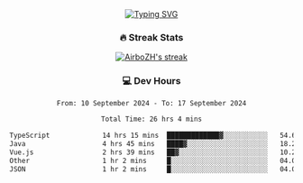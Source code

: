 
<div align="center">
  <a href="https://git.io/typing-svg"><img src="https://readme-typing-svg.demolab.com?font=Fira+Code&size=30&pause=1000&color=33F7F5&center=true&vCenter=true&width=435&lines=Hi+there+%F0%9F%91%8B+I+am+AirboZH+;Welcome+to+my+Github" alt="Typing SVG" /></a>

<h3>🔥 Streak Stats</h3>

<!-- GitHub Readme Streak Stats - https://github.com/DenverCoder1/github-readme-streak-stats -->
<p>
  <a href="https://github.com/DenverCoder1/github-readme-streak-stats">
    <img title="🔥 Get streak stats for your profile at git.io/streak-stats" alt="AirboZH's streak" src="https://streak-stats.demolab.com/?user=AirboZH&theme=monokai-metallian&hide_border=true"/>
  </a>
</p>

<h3>💻 Dev Hours</h3>
<!--START_SECTION:waka-->

```txt
From: 10 September 2024 - To: 17 September 2024

Total Time: 26 hrs 4 mins

TypeScript             14 hrs 15 mins  █████████████▓░░░░░░░░░░░   54.67 %
Java                   4 hrs 45 mins   ████▓░░░░░░░░░░░░░░░░░░░░   18.27 %
Vue.js                 2 hrs 39 mins   ██▓░░░░░░░░░░░░░░░░░░░░░░   10.23 %
Other                  1 hr 2 mins     █░░░░░░░░░░░░░░░░░░░░░░░░   04.02 %
JSON                   1 hr 2 mins     █░░░░░░░░░░░░░░░░░░░░░░░░   04.00 %
```

<!--END_SECTION:waka-->
</div>  

